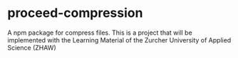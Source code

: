 # proceed-compression
A npm package for compress files. This is a project that will be implemented with the Learning Material of the Zurcher University of Applied Science (ZHAW)
